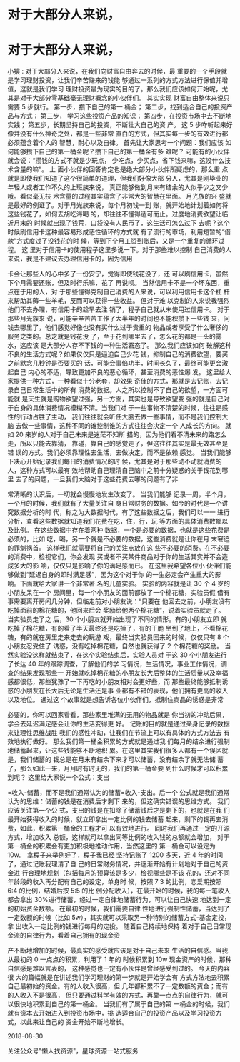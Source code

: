 # 对于大部分人来说，

# 对于大部分人来说，

小猿 : 对于大部分人来说，在我们向财富自由奔去的时候，最 重要的一个手段就是学习理财投资，让我们辛苦赚来的钱能 够通过一系列的方式方法进行保值并增值，这就是我们学习 理财投资最为现实的目的了。那么我们应该如何开始呢，尤 其是对于大部分零基础毫无理财概念的小伙伴们。 其实实现 财富自由整体来说只需要 5 步就行。 第一步，攒下自己的第一 桶金； 第二步，找到适合自己的投资产品与方式； 第三步， 学习这些投资产品的知识； 第四步，在投资市场中去不断地 实践； 第五步，长期坚持自己的投资，不断壮大自己的资 产。 这 5 步咋听起来好像并没有什么神奇之处，都是一些非常 直白的方式，但其实每一步的有效进行都必须蕴含着个人的 智慧，耐心以及自律。 首先让大家思考一个问题：我们应该 如何能够攒下自己的第一桶金呢？攒下自己的第一桶金有多 难呢？ 可能有的小伙伴就会说：“攒钱的方式不就是少玩点， 少吃点，少买点，省下钱来嘛，这没什么技术含量的嘛”。 上 面小伙伴的回答肯定也是绝大部分小伙伴所疑虑的，那么重 点就是即使我们知道了这个很简单的道理，但我们好像大部 分人，尤其是刚毕业的年轻人或者工作不久的上班族来说， 真正能够做到月末有结余的人似乎少之又少哦。看似毫无技 术含量的过程其实蕴含了非常大的智慧在里面。 月光族的兴 盛就是最好的例证了。对于月光族来说，每个月初钱一到 账，就开始地计划着如何将这些钱花了，如何去胡吃海喝 的，却往往不懂得适可而止。过度地消费欲望让临近月末的 时候就出现了钱荒，口袋没有人民币了，这生活可怎么过下 去呢？这个时候刷信用卡这种最容易形成恶性循环的方式就 有了流行的市场，利用短暂的“借款”方式度过了没钱花的时 候，等到下个月工资到账后，又是一个重复的循环过程。 这 里对于信用卡的使用程子这里多说一下。对于那些难以控制 自己消费的人来说，我是不建议去办理信用卡的，因为信用

卡会让那些人的心中多了一份安宁，觉得即使钱花没了，还 可以刷信用卡，虽然下个月需要还账，但及时行乐嘛，花了 再说呗。 当然信用卡不是一个坏东西，重点在于用的人，对 于那些懂得克制自己消费的人来说，可以利用信用卡这个杠 杆来帮助其薅一些羊毛，反而可以获得一些收益。 但对于难 以克制的人来说我强烈他们不去办理，有信用卡的趁早去注 销了，程子自己就从未使用过信用卡。 对于那些月光族来 说，可能辛辛苦苦工作了大半年的时间也不能积攒下一些钱 来，问钱去哪里了，他们感觉好像也没有买什么过于贵重的 物品或者享受了什么奢侈的服务之类的。总之就是钱花没 了，至于花到哪里去了，怎么花的都是一头的雾水，这应该 是大部分人存不下钱的一种生活窘态了。 那么我们应该如何 破解这种不良的生活方式呢？如果仅仅只是逼迫自己少花 钱，抑制自己的消费欲望，要买之前默念几秒钟是否要买的 话，可能会事倍功半，时间长久了，最终可能更会激起自己 内心的不适，导致更加不良的恶心循环，甚至消费的恶性爆 发。 这里给大家提供一种方式，一种看似十分老套，却效果 奇佳的方式，那就是去记账，去记录自己日常生活中的所有 消费的数据。人之所以控制不了自己的欲望，一方面可能就 是天生就是购物欲望过强，另一方面，其实也是导致欲望变 强的就是自己对于自身的具体消费情况模糊不清。当我们对 于一些事物不清楚的时候，往往是感性的行动占胜了主动， 我们往往就会听任大脑去做一些事情，而不是我们控制大脑 去做一些事情，这种不同的谁控制谁的方式往往会决定一个 人成长的方向。 就如 20 来岁的人对于自己未来是迷茫不知所 措的，因为他们看不清未来的路怎么走，所以只能去靠猜， 靠碰，靠自己的感觉走了，但这往往其实是最无效甚至是错 误的方式。我们必须靠理性去生活，去做决定，而不是依赖 感觉。 当我们能够下决心开始记录我们每日的消费情况的时 候，尤其是对于那些动不动就消费的人，这种方式可以最有 效地帮助自己理清自己脑中之前十分疑惑的关于钱花到哪里 去了的问题，一旦我们大脑对于这些花费去哪的问题有了非

常清晰的认识后，一切就会慢慢地发生改变了。 当我们能够 记录一周，半个月，一个月的时候，我们就有了大量关注自 身日常财务的数据。如今的时代是一个讲究数据分析的时 代，称之为大数据时代，有了这些数据之后，我们可以一一 进行分析，查看这些数据就知道我们花费在吃，住，行，玩 等方面的具体消费数额以及比例。 在这些数据中存在着两种 数据，一个是必要的数据，也就是这些花费是必须的，比如 吃，喝，另一个就是不必要的数据，这些消费就是让你在月 末窘迫的罪魁祸首。 这样我们就需要将自己的关注点放在这 些不必要的消费。在不必要的消费中，检视它们，你会发现 买或者不买某件商品对于你的生活其实并不会造成多大的影 响，仅仅只是影响了你的满足感而已。 在这里我希望各位小 伙伴们能够做到“延迟自身的即时满足感”，因为这个对于你 的一生必定会产生重大的影响。下面就给大家讲一个非常著 名的儿童实验。 实验的内容就是让 30 个 4 岁的小朋友呆在一个 房间里，每一个小朋友的面前都放了一个棉花糖，实验员假 借有事需要离开房间几分钟，但临走前对小朋友说：“只要在 他回去之前，小朋友没有吃掉面前的棉花糖的，他回来后会 奖励给他两个棉花糖”，说着实验员就走了。 当实验员走了之 后，30 个小朋友就开始出现了不同的情形。有的小朋友立即 就吃掉了棉花糖，有的看了半天最终还是吃掉了，有的干脆 坐到了地上，不看棉花糖，有的就在房里走来走去的玩游 戏，最终当实验员回来的时候，仅仅只有 8 个小朋友忍受住了 诱惑，没有吃掉棉花糖，自然也就获得了 2 个棉花糖的奖励。 当然实验没这样就结束了，在这个实验结束后，实验人员对 于这 30 个小朋友进行了长达 40 年的跟踪调查，了解他们的学 习情况，生活情况，事业工作情况，调查的结果发现那些一 开始就吃掉棉花糖的小朋友长大后整体的生活质量以及幸福 感都很低，那些犹豫了一下再吃的小朋友相对会更好些，而 那些最终能够抵制诱惑的小朋友在长大后无论是生活还是事 业都有不错的表现，他们拥有更高的收入以及地位。 通过这 个故事就是想告诉各位小伙伴们，抵制住商品的诱惑是非常

必要的，你可以回家看看，那些家里堆满的无用的物品就是 你当初的冲动后果，学会去延迟满足感会让你的生活变得更 好。 记账的目的就是通过亲身记录的数据来让理性思维战胜 我们的感性冲动，让我们在节流上可以有具体的方式方法去 有效地执行做好。 那么我们第一桶金积累的方式就是通过我 们每月的结余进行强制地储蓄起来，让这些钱能够不断地积 累。在这里其实我们很多人都有一个误区就是，我们储蓄的 钱总是在月末有结余下来才可以储蓄，没有结余了就无法储 蓄了，那么如此一来，月月时有时无的，我们的第一桶金要 到什么时候才可以积累到呢？ 这里给大家说一个公式：支出

=收入-储蓄，而不是我们通常认为的储蓄=收入-支出。后一个 公式就是我们通常认为的思维：储蓄的钱是在消费后才剩下 来的，但这确实错误的思维方式。 我们应该关注第一个公 式，支出的钱是在扣除了储蓄钱后才是剩下的，也就是在我 们最开始获得收入的时候，就立即拿出一定比例的钱去储蓄 起来，剩下的钱再去消费，如此，积累第一桶金的工程才可 以有效地进行。 同时我们再通过一定的开源方式，增加收入 总额，这样就可以拿出同等比例的收入钱的总额就会增加， 对于第一桶金的积累会有更加积极地推动作用，当然这里的 第一桶金可以设定为 10w。 拿程子来举例好了，程子我已经 坚持记账了 1200 多天，近 4 年的时间了，通过记账我理清了自 己的日常财务情况，并逐渐开始有计划地对于自己的资金进 行合理地规划（包括每月的预算该是多少，检视哪些是不该 花的，还对不同年龄段的收入再分配有自己的设定，单身时 候，按照 7:3 的比例，恋爱期按照 6:4 的比例，结婚后按 5:5 的比 例分配收入），在最开始的时候，我的每一笔收入都会拿出 30%进行储蓄，经过一定自律地储蓄行为，可以让自己快速 地达到一定的初始资金数额。 在最初的时候，我们需要自律 性地进行强制性储蓄，当达到了一定数额的时候（比如 5w），其实就可以采取另一种特别的储蓄方式-基金定投，拿 出收入一定比例的钱进行每月的定投。 随着自己持续地保持 着对于自己日常现金流的自律行为，看着自己拥有的现金资

产不断地增加的时候，最真实的感受就应该是对于自己未来 生活的自信感。当我从最初的 0 一点点的积累，利用了 1 年的 时候积累到 10w 现金资产的时候，那种自信感是难以言表的， 这种感觉也一定有小伙伴是曾经感受到过的。 今天的内容很 大的篇幅就是在讲述我们学习理财的第一步就是开始学会有 方式方法地去积累自己最初始的资金。有的人收入很高，但 几年都积累不了一定数额的资金；而有的人收入不是很高， 但只要通过科学有效的方式，再靠一点点的自律行为，就可 以很快地积累到自己的第一桶金。 当我们有了属于自己的第 一桶金的时候，我们就有资本去开始进入到投资市场中，挑 选适合自己的投资产品以及学习投资方式，以此来让自己的 资金开始不断地增长。

2018-08-30

关注公众号"懒人找资源"，星球资源一站式服务